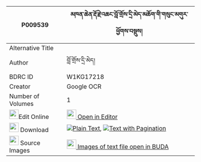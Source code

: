 |P009539|མཁན་ཆེན་རྡོ་རྗེ་འཆང་བློ་གྲོས་དྲི་མེད་མཆོག་གི་གསུང་མགུར་ཕྱོགས་བསྡུས། 
| --- | --- 
|Alternative Title |
|Author| བློ་གྲོས་དྲི་མེད།
|BDRC ID | W1KG17218
|Creator | Google OCR
|Number of Volumes| 1
|<img width="25" src="https://img.icons8.com/color/25/000000/edit-property.png">Edit Online| [<img width="25" src="https://avatars.githubusercontent.com/u/45091458?s=200&v=4"> Open in Editor](http://editor.openpecha.org/P009539)
|<img width="25" src="https://img.icons8.com/fluent/48/000000/download-2.png"/>  Download | [![](https://img.icons8.com/color/20/000000/txt.png)Plain Text](https://github.com/Openpecha/P009539/releases/download/v1/khenchen_dorje_chang_lodro_dri_plain_P009539.zip), [![](https://img.icons8.com/color/20/000000/txt.png)Text with Pagination](https://github.com/Openpecha/P009539/releases/download/v1/khenchen_dorje_chang_lodro_dri_pages_P009539.zip)
|<img width="25" src="https://img.icons8.com/plasticine/100/000000/pictures-folder.png"/>  Source Images | [<img width="25" src="https://library.bdrc.io/icons/BUDA-small.svg"> Images of text file open in BUDA](https://library.bdrc.io/show/bdr:W1KG17218)